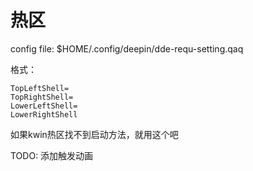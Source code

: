 # 热区

config file: $HOME/.config/deepin/dde-requ-setting.qaq

格式：
```
TopLeftShell=
TopRightShell=
LowerLeftShell=
LowerRightShell
```
如果kwin热区找不到启动方法，就用这个吧

TODO: 添加触发动画